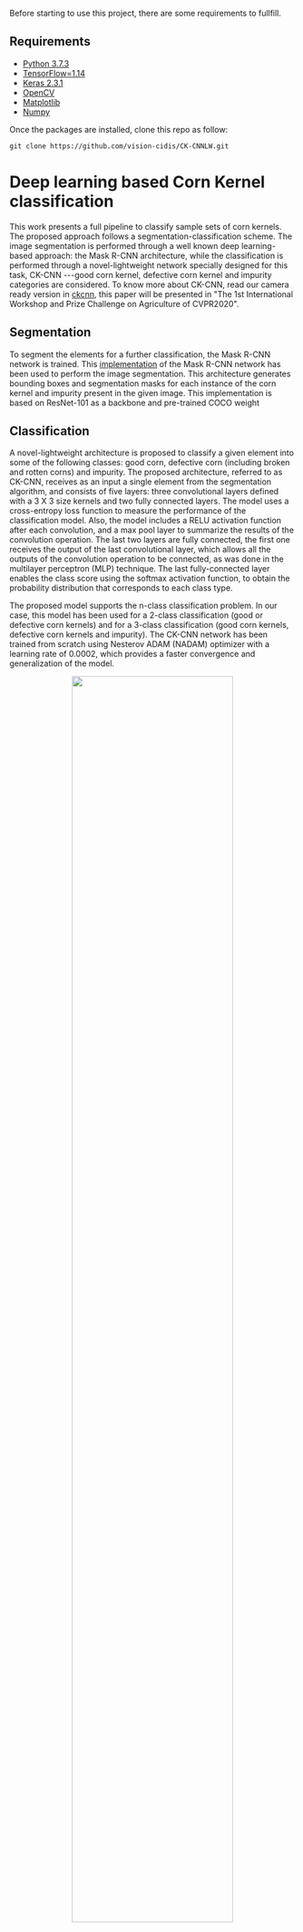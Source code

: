 Before starting to use this project,  there are some requirements to fullfill.

## Requirements

* [Python 3.7.3](https://www.python.org/downloads/release/python-370/g)
* [TensorFlow=1.14](https://www.tensorflow.org) 
* [Keras 2.3.1](https://keras.io/#installation)
* [OpenCV](https://pypi.org/project/opencv-python/)
* [Matplotlib](https://matplotlib.org/3.1.1/users/installing.html)
* [Numpy](https://numpy.org/devdocs/user/install.html)

Once the packages are installed,  clone this repo as follow: 

    git clone https://github.com/vision-cidis/CK-CNNLW.git

    
# Deep learning based Corn Kernel classification

<!-- ```diff
- Sorry for any inconvenience, we are updating the repo
``` -->

This work presents a full pipeline to classify sample sets of corn kernels. The proposed approach follows a segmentation-classification scheme. The image segmentation is performed through a well known deep learning-based approach: the Mask R-CNN architecture, while the classification is performed through a novel-lightweight network specially designed for this task, CK-CNN ---good corn kernel, defective corn kernel and impurity categories are considered. To know more about CK-CNN, read our camera ready version in [ckcnn](http://www.cidis.espol.edu.ec/es/content/deep-learning-based-corn-kernel-classification), this paper will be presented in "The 1st International Workshop and Prize Challenge on Agriculture of CVPR2020".

## Segmentation 
To segment the elements for a further classification, the Mask R-CNN network is trained. This [implementation](https://github.com/matterport/Mask_RCNN) of the Mask R-CNN network has been used to perform the image segmentation. This architecture generates bounding boxes and segmentation masks for each instance of the corn kernel and impurity present in the given image. This implementation is based on ResNet-101 as a backbone and pre-trained COCO weight

## Classification
A novel-lightweight architecture is proposed to classify a given element into some of the following classes: good corn, defective corn (including broken and rotten corns) and impurity. The proposed architecture, referred to as CK-CNN, receives as an input a single element from the segmentation algorithm, and consists of five layers: three convolutional layers defined with a 3 X 3 size kernels and two fully connected layers. The model uses a cross-entropy loss function to measure the performance of the classification model. Also, the model includes a RELU activation function after each convolution, and a max pool layer to summarize the results of the convolution operation. The last two layers are fully connected, the first one receives the output of the last convolutional layer, which allows all the outputs of the convolution operation to be connected, as was done in the multilayer perceptron (MLP) technique. The last fully-connected layer enables the class score using the softmax activation function, to obtain the probability distribution that corresponds to each class type. 

The proposed model supports the n-class classification problem. In our case, this model has been used for a 2-class classification (good or defective corn kernels) and for a 3-class classification (good corn kernels, defective corn kernels and impurity). The CK-CNN network has been trained from scratch using Nesterov ADAM (NADAM) optimizer with a learning rate of 0.0002, which provides a faster convergence and generalization of the model. 

<div align="center" style="text-align:center">
    <img src='figs/ckcnnlw_architecture.jpg'  align="center" width="75%" height="75%">
</div>



## Table of Contents
* [Project architecture](#architecture)
* [Datasets](#datasets)
* [Performance](#performance)
* [Citation](#citation)



## Project Architecture

```
├── data                           # sample images for training and testing
|   ├── synthesized                # samples for segmentation experiment
|   └── clusters                   # samples for classification experiment
├── figs                           # Images used in README.md
|   └── ckcnnlw_architecture.jpg     # ckcnn banner for model architecture
|   └── dataset_example.png        # dataset example banner
|   └── maskrcnn_architecture.png  # mask r-cnn banner for model architecture
├── models                         # keras model file  
|   └── weights.h5                 # weights saved for the ck-cnn test in paper
├── code                           # a series of tools used in this repo
|   └── ckcnn_2class.py            # python file with main functions and parameter settings for 2 class classification
|   └── ckcnn_3class.py            # python file with main functions and parameter settings for 3 class classification 
|   └── Prediction.py              # the script to run testing experiment and generation of statistics
```

As described above, ckcnn_2class.py and ckcnn_3class.py has the parameters settings, for training ckcnn for 2 class and 3 class classification experiments respectively, before those processes the parameters need to be set. CKCNN is trained with our proposed dataset attached in the respective section, so make sure to change the route to the right one; however, in the testing stage (Prediction.py), any dataset can be used, we evaluated with our proposed "validation" dataset and the arguments have to be well referenced. If you want to experiment with our trained weights, just change the load_model function parameter and set the one is in the model directory on this repo. Pay attention in the parameters' settings, and change whatever you want. 

```
saved_model = load_model("weights.h5")
test_data_generator = test_generator.flow_from_directory(
    directory="datasetD/validation_set/validation_set", # Put your path here
    target_size=(224,224),
    #batch_size=32,
    shuffle=False)
```

# Datasets

<div style="text-align:center"><img src='figs/dataset_example.png' style="width:70%; display: block;
  margin-left: auto;
  margin-right: auto;">
 
## Dataset used for both Training and Testing

This dataset is collected and annotated in our laboratories following high quality standards for image adquisition.
See more details and download in: [Option1](http://www.cidis.espol.edu.ec/es/content/deep-learning-based-corn-kernel-classification)

# Performance

The results below are from the final version of CKCNN compared with other well-known architectures trained with our datasets. 

GCA: Good corn accuracy\
DFA: Defective corn accuracy\
IMP: Impurities accuracy\
AVG: overall accuracy\
PAR: Total number of parameters in K\

<center>

|     Network    |    GCA   |    DFA   |    IMP   |    AVG   |   PAR(K)  |
| -------------- | ---------| -------- | -------- | ---------| --------- |
| [CKCNN(ours)](https://github.com/cidis/CK-CNN/)            | `.979` | `.900` | `.973` | `.956` |    `3306` |
| [VGG-16](https://github.com/1297rohit/VGG16-In-Keras)      | `.974` | `.876` | `.819` | `.890` | `134.272` |
| [RESNET-50](https://github.com/s9xie/hed)                  | `.986` | `.860` | `.931` | `.925` |   `23593` |
| [MASK-RCNN](https://github.com/matterport/Mask_RCNN)       | `.960` | `.695` | `.286` | `.647` |   `63738` |

</center>
Evaluation performed with our provided dataset. Fine-tuning is in progress, we will update the results soon.

# Citation
Please cite those paper if you find helpful,
```
@inproceedings{corn2020ckcnn,
  title={Deep Learning based Corn Kernel Classification},
  author={Velesaca, Henry O. and Mira, Raúl and Suarez, Patricia L. and Larrea, Christian X. and Sappa, Angel D.},
  booktitle={The 1st International Workshop on Agriculture-Vision: Challenges & Opportunities for Computer Vision in Agriculture},
  pages={},
  year={2020},
  organization={}
}

Mask R-CNN
@inproceedings{he2017mask,
  title={Mask r-cnn},
  author={He, Kaiming and Gkioxari, Georgia and Doll{\'a}r, Piotr and Girshick, Ross},
  booktitle={Proceedings of the IEEE international conference on computer vision},
  pages={2961--2969},
  year={2017}
}
```

